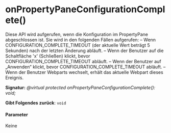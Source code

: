 # <a name="onpropertypaneconfigurationcomplete"></a>onPropertyPaneConfigurationComplete()




Diese API wird aufgerufen, wenn die Konfiguration im PropertyPane abgeschlossen ist. Sie wird in den folgenden Fällen aufgerufen: – Wenn CONFIGURATION_COMPLETE_TIMEOUT (der aktuelle Wert beträgt 5 Sekunden) nach der letzten Änderung abläuft. – Wenn der Benutzer auf die Schaltfläche 'x' (Schließen) klickt, bevor CONFIGURATION_COMPLETE_TIMEOUT abläuft. – Wenn der Benutzer auf „Anwenden“ klickt, bevor CONFIGURATION_COMPLETE_TIMEOUT abläuft. – Wenn der Benutzer Webparts wechselt, erhält das aktuelle Webpart dieses Ereignis.

**Signatur:** _@virtual protected onPropertyPaneConfigurationComplete(): void;_

**Gibt Folgendes zurück**: `void`





#### <a name="parameters"></a>Parameter
Keine


